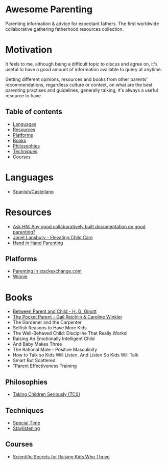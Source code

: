 # Awesome Parenting
Parenting information & advice for expectant fathers.
The first worldwide collaborative gathering fatherhood resources collection.

# Motivation
It feels to me, although being a difficult topic to discus and agree on, it's useful to have a good amount of information available to query at anytime.

Getting different opinions, resources and books from other parents' recommendations, regardless culture or context, on what are the best parenting practises and guidelines, generally talking, it's always a useful resource to have.

## Table of contents

- [Languages](#languages)
- [Resources](#resources)
- [Platforms](#plaforms)
- [Books](#books)
- [Philosophies](#philosophies)
- [Techniques](#techniques)
- [Courses](#courses)

# Languages
- [Spanish/Castellano](https://github.com/davidpelayo/awesome-parenting/blob/master/es/README.md)

# Resources
- [Ask HN: Any good collaboratively built documentation on good parenting?](https://news.ycombinator.com/item?id=17023693)
- [Janet Lansbury - Elevating Child Care](http://www.janetlansbury.com/)
- [Hand in Hand Parenting](https://www.handinhandparenting.org/)

## Platforms
- [Parenting in stackexchange.com](https://parenting.stackexchange.com/)
- [Winnie](https://winnie.com/)

# Books
- [Between Parent and Child - H. G. Ginott](http://www.betweenparentandchild.com/index.php?s=content&p=Haim)
- [The Pocket Parent - Gail Reichlin & Caroline Winkler](https://www.workman.com/products/the-pocket-parent-1)
- The Gardener and the Carpenter
- Selfish Reasons to Have More Kids
- The Well-Behaved Child: Discipline That Really Works!
- Raising An Emotionally Intelligent Child
- And Baby Makes Three
- The Rational Male - Positive Masculinity
- How to Talk so Kids Will Listen. And Listen So Kids Will Talk
- Smart But Scattered
- "Parent Effectiveness Training

## Philosophies
- [Taking Children Seriously (TCS)](http://fallibleideas.com/taking-children-seriously)

## Techniques
- [Special Time](https://www.handinhandparenting.org/article/how-special-time-makes-children-content/)
- [Staylistening](https://www.handinhandparenting.org/article/what-to-say-during-staylistening/)

## Courses
- [Scientific Secrets for Raising Kids Who Thrive](https://www.thegreatcourses.com/courses/scientific-secrets-for-raising-kids-who-thrive.html)